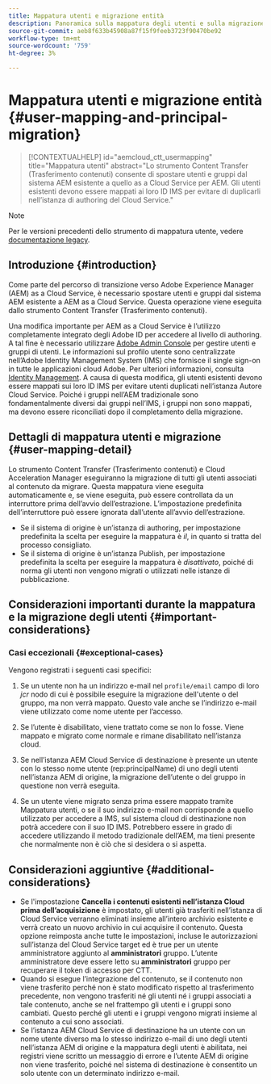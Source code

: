 ```yaml
---
title: Mappatura utenti e migrazione entità
description: Panoramica sulla mappatura degli utenti e sulla migrazione delle entità
source-git-commit: aeb8f633b45908a87f15f9feeb3723f90470be92
workflow-type: tm+mt
source-wordcount: '759'
ht-degree: 3%

---
```


# Mappatura utenti e migrazione entità {#user-mapping-and-principal-migration}

>[!CONTEXTUALHELP]
>id="aemcloud_ctt_usermapping"
>title="Mappatura utenti"
>abstract="Lo strumento Content Transfer (Trasferimento contenuti) consente di spostare utenti e gruppi dal sistema AEM esistente a quello as a Cloud Service per AEM. Gli utenti esistenti devono essere mappati ai loro ID IMS per evitare di duplicarli nell’istanza di authoring del Cloud Service."

>[!NOTE]
>Per le versioni precedenti dello strumento di mappatura utente, vedere [documentazione legacy](/help/journey-migration/content-transfer-tool/user-mapping-tool-legacy/considerations-user-mapping-tool-legacy.md).

## Introduzione {#introduction}

Come parte del percorso di transizione verso Adobe Experience Manager (AEM) as a Cloud Service, è necessario spostare utenti e gruppi dal sistema AEM esistente a AEM as a Cloud Service. Questa operazione viene eseguita dallo strumento Content Transfer (Trasferimento contenuti).

Una modifica importante per AEM as a Cloud Service è l’utilizzo completamente integrato degli Adobe ID per accedere al livello di authoring. A tal fine è necessario utilizzare [Adobe Admin Console](https://helpx.adobe.com/it/enterprise/using/admin-console.html) per gestire utenti e gruppi di utenti. Le informazioni sul profilo utente sono centralizzate nell’Adobe Identity Management System (IMS) che fornisce il single sign-on in tutte le applicazioni cloud Adobe. Per ulteriori informazioni, consulta [Identity Management](https://experienceleague.adobe.com/docs/experience-manager-cloud-service/overview/what-is-new-and-different.html?lang=en#identity-management). A causa di questa modifica, gli utenti esistenti devono essere mappati sui loro ID IMS per evitare utenti duplicati nell’istanza Autore Cloud Service. Poiché i gruppi nell’AEM tradizionale sono fondamentalmente diversi dai gruppi nell’IMS, i gruppi non sono mappati, ma devono essere riconciliati dopo il completamento della migrazione.

## Dettagli di mappatura utenti e migrazione {#user-mapping-detail}

Lo strumento Content Transfer (Trasferimento contenuti) e Cloud Acceleration Manager eseguiranno la migrazione di tutti gli utenti associati al contenuto da migrare. Questa mappatura viene eseguita automaticamente e, se viene eseguita, può essere controllata da un interruttore prima dell’avvio dell’estrazione. L’impostazione predefinita dell’interruttore può essere ignorata dall’utente all’avvio dell’estrazione.

* Se il sistema di origine è un’istanza di authoring, per impostazione predefinita la scelta per eseguire la mappatura è _il_, in quanto si tratta del processo consigliato.
* Se il sistema di origine è un’istanza Publish, per impostazione predefinita la scelta per eseguire la mappatura è _disattivato_, poiché di norma gli utenti non vengono migrati o utilizzati nelle istanze di pubblicazione.

## Considerazioni importanti durante la mappatura e la migrazione degli utenti {#important-considerations}


### Casi eccezionali {#exceptional-cases}

Vengono registrati i seguenti casi specifici:

1. Se un utente non ha un indirizzo e-mail nel `profile/email` campo di loro *jcr* nodo di cui è possibile eseguire la migrazione dell&#39;utente o del gruppo, ma non verrà mappato. Questo vale anche se l’indirizzo e-mail viene utilizzato come nome utente per l’accesso.

1. Se l’utente è disabilitato, viene trattato come se non lo fosse. Viene mappato e migrato come normale e rimane disabilitato nell’istanza cloud.

1. Se nell’istanza AEM Cloud Service di destinazione è presente un utente con lo stesso nome utente (rep:principalName) di uno degli utenti nell’istanza AEM di origine, la migrazione dell’utente o del gruppo in questione non verrà eseguita.

1. Se un utente viene migrato senza prima essere mappato tramite Mappatura utenti, o se il suo indirizzo e-mail non corrisponde a quello utilizzato per accedere a IMS, sul sistema cloud di destinazione non potrà accedere con il suo ID IMS. Potrebbero essere in grado di accedere utilizzando il metodo tradizionale dell’AEM, ma tieni presente che normalmente non è ciò che si desidera o si aspetta.


## Considerazioni aggiuntive {#additional-considerations}

* Se l&#39;impostazione **Cancella i contenuti esistenti nell’istanza Cloud prima dell’acquisizione** è impostato, gli utenti già trasferiti nell’istanza di Cloud Service verranno eliminati insieme all’intero archivio esistente e verrà creato un nuovo archivio in cui acquisire il contenuto. Questa opzione reimposta anche tutte le impostazioni, incluse le autorizzazioni sull’istanza del Cloud Service target ed è true per un utente amministratore aggiunto al **amministratori** gruppo. L’utente amministratore deve essere letto su **amministratori** gruppo per recuperare il token di accesso per CTT.
* Quando si esegue l’integrazione del contenuto, se il contenuto non viene trasferito perché non è stato modificato rispetto al trasferimento precedente, non vengono trasferiti né gli utenti né i gruppi associati a tale contenuto, anche se nel frattempo gli utenti e i gruppi sono cambiati. Questo perché gli utenti e i gruppi vengono migrati insieme al contenuto a cui sono associati.
* Se l’istanza AEM Cloud Service di destinazione ha un utente con un nome utente diverso ma lo stesso indirizzo e-mail di uno degli utenti nell’istanza AEM di origine e la mappatura degli utenti è abilitata, nei registri viene scritto un messaggio di errore e l’utente AEM di origine non viene trasferito, poiché nel sistema di destinazione è consentito un solo utente con un determinato indirizzo e-mail.
